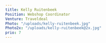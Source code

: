 ```yaml
---
title: Kelly Ruitenbeek
Position: Webshop Coordinator
Venture: Traveldeal
Photo: "/uploads/kelly-ruitenbeek.jpg"
Photo2x: "/uploads/kelly-ruitenbeek@2x.jpg"
prio: 7
---
```


